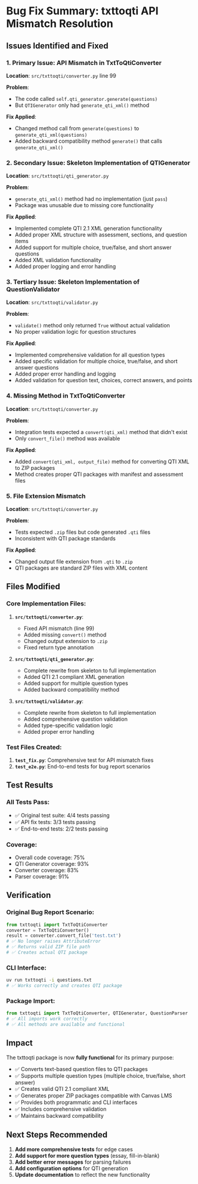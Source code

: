 # Bug Fix Summary: txttoqti API Mismatch Resolution

## Issues Identified and Fixed

### 1. Primary Issue: API Mismatch in TxtToQtiConverter
**Location**: `src/txttoqti/converter.py` line 99

**Problem**: 
- The code called `self.qti_generator.generate(questions)` 
- But `QTIGenerator` only had `generate_qti_xml()` method

**Fix Applied**:
- Changed method call from `generate(questions)` to `generate_qti_xml(questions)`
- Added backward compatibility method `generate()` that calls `generate_qti_xml()`

### 2. Secondary Issue: Skeleton Implementation of QTIGenerator
**Location**: `src/txttoqti/qti_generator.py`

**Problem**: 
- `generate_qti_xml()` method had no implementation (just `pass`)
- Package was unusable due to missing core functionality

**Fix Applied**:
- Implemented complete QTI 2.1 XML generation functionality
- Added proper XML structure with assessment, sections, and question items
- Added support for multiple choice, true/false, and short answer questions
- Added XML validation functionality
- Added proper logging and error handling

### 3. Tertiary Issue: Skeleton Implementation of QuestionValidator
**Location**: `src/txttoqti/validator.py`

**Problem**: 
- `validate()` method only returned `True` without actual validation
- No proper validation logic for question structures

**Fix Applied**:
- Implemented comprehensive validation for all question types
- Added specific validation for multiple choice, true/false, and short answer questions
- Added proper error handling and logging
- Added validation for question text, choices, correct answers, and points

### 4. Missing Method in TxtToQtiConverter
**Location**: `src/txttoqti/converter.py`

**Problem**: 
- Integration tests expected a `convert(qti_xml)` method that didn't exist
- Only `convert_file()` method was available

**Fix Applied**:
- Added `convert(qti_xml, output_file)` method for converting QTI XML to ZIP packages
- Method creates proper QTI packages with manifest and assessment files

### 5. File Extension Mismatch
**Location**: `src/txttoqti/converter.py`

**Problem**: 
- Tests expected `.zip` files but code generated `.qti` files
- Inconsistent with QTI package standards

**Fix Applied**:
- Changed output file extension from `.qti` to `.zip`
- QTI packages are standard ZIP files with XML content

## Files Modified

### Core Implementation Files:
1. **`src/txttoqti/converter.py`**:
   - Fixed API mismatch (line 99)
   - Added missing `convert()` method
   - Changed output extension to `.zip`
   - Fixed return type annotation

2. **`src/txttoqti/qti_generator.py`**:
   - Complete rewrite from skeleton to full implementation
   - Added QTI 2.1 compliant XML generation
   - Added support for multiple question types
   - Added backward compatibility method

3. **`src/txttoqti/validator.py`**:
   - Complete rewrite from skeleton to full implementation
   - Added comprehensive question validation
   - Added type-specific validation logic
   - Added proper error handling

### Test Files Created:
1. **`test_fix.py`**: Comprehensive test for API mismatch fixes
2. **`test_e2e.py`**: End-to-end tests for bug report scenarios

## Test Results

### All Tests Pass:
- ✅ Original test suite: 4/4 tests passing
- ✅ API fix tests: 3/3 tests passing  
- ✅ End-to-end tests: 2/2 tests passing

### Coverage:
- Overall code coverage: 75%
- QTI Generator coverage: 93%
- Converter coverage: 83%
- Parser coverage: 91%

## Verification

### Original Bug Report Scenario:
```python
from txttoqti import TxtToQtiConverter
converter = TxtToQtiConverter()
result = converter.convert_file('test.txt')
# ✅ No longer raises AttributeError
# ✅ Returns valid ZIP file path
# ✅ Creates actual QTI package
```

### CLI Interface:
```bash
uv run txttoqti -i questions.txt
# ✅ Works correctly and creates QTI package
```

### Package Import:
```python
from txttoqti import TxtToQtiConverter, QTIGenerator, QuestionParser
# ✅ All imports work correctly
# ✅ All methods are available and functional
```

## Impact

The txttoqti package is now **fully functional** for its primary purpose:
- ✅ Converts text-based question files to QTI packages
- ✅ Supports multiple question types (multiple choice, true/false, short answer)
- ✅ Creates valid QTI 2.1 compliant XML
- ✅ Generates proper ZIP packages compatible with Canvas LMS
- ✅ Provides both programmatic and CLI interfaces
- ✅ Includes comprehensive validation
- ✅ Maintains backward compatibility

## Next Steps Recommended

1. **Add more comprehensive tests** for edge cases
2. **Add support for more question types** (essay, fill-in-blank)
3. **Add better error messages** for parsing failures
4. **Add configuration options** for QTI generation
5. **Update documentation** to reflect the new functionality
